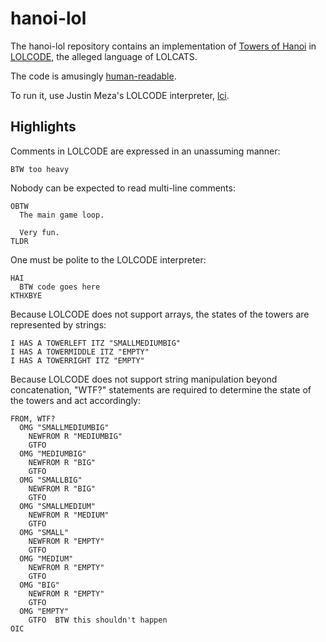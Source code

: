 # hanoi-lol
The hanoi-lol repository contains an implementation of [Towers of Hanoi][hanoi] in [LOLCODE][lolcode], the alleged language of LOLCATS.

The code is amusingly [human-readable][code].

To run it, use Justin Meza's LOLCODE interpreter, [lci][lci].

## Highlights
Comments in LOLCODE are expressed in an unassuming manner:
```lolcode
BTW too heavy
```

Nobody can be expected to read multi-line comments:
```lolcode
OBTW
  The main game loop.

  Very fun.
TLDR
```

One must be polite to the LOLCODE interpreter:
```lolcode
HAI
  BTW code goes here
KTHXBYE
```

Because LOLCODE does not support arrays, the states of the towers are represented by strings:
```lolcode
I HAS A TOWERLEFT ITZ "SMALLMEDIUMBIG"
I HAS A TOWERMIDDLE ITZ "EMPTY"
I HAS A TOWERRIGHT ITZ "EMPTY"
```

Because LOLCODE does not support string manipulation beyond concatenation, "WTF?" statements are required to determine the state of the towers and act accordingly:
```lolcode
FROM, WTF?
  OMG "SMALLMEDIUMBIG"
    NEWFROM R "MEDIUMBIG"
    GTFO
  OMG "MEDIUMBIG"
    NEWFROM R "BIG"
    GTFO
  OMG "SMALLBIG"
    NEWFROM R "BIG"
    GTFO
  OMG "SMALLMEDIUM"
    NEWFROM R "MEDIUM"
    GTFO
  OMG "SMALL"
    NEWFROM R "EMPTY"
    GTFO
  OMG "MEDIUM"
    NEWFROM R "EMPTY"
    GTFO
  OMG "BIG"
    NEWFROM R "EMPTY"
    GTFO
  OMG "EMPTY"
    GTFO  BTW this shouldn't happen
OIC
```

[code]: ./lib/hanoi.lol
[hanoi]: https://en.wikipedia.org/wiki/Tower_of_Hanoi
[lolcode]: https://en.wikipedia.org/wiki/LOLCODE
[lci]: https://github.com/justinmeza/lci
